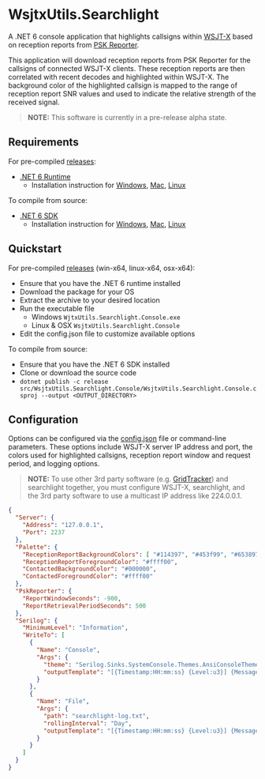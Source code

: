 
# WsjtxUtils.Searchlight
A .NET 6 console application that highlights callsigns within [WSJT-X](https://physics.princeton.edu/pulsar/k1jt/wsjtx.html) based on reception reports from [PSK Reporter](https://pskreporter.info/).

This application will download reception reports from PSK Reporter for the callsigns of connected WSJT-X clients. These reception reports are then correlated with recent decodes and highlighted within WSJT-X. The background color of the highlighted callsign is mapped to the range of reception report SNR values and used to indicate the relative strength of the received signal.

> **NOTE:** This software is currently in a pre-release alpha state.

## Requirements
For pre-compiled [releases](https://github.com/KC3PIB/WsjtxUtils.Searchlight/releases):
- [.NET 6 Runtime](https://docs.microsoft.com/en-us/dotnet/core/install/)
    - Installation instruction for [Windows](https://docs.microsoft.com/en-us/dotnet/core/install/windows?tabs=net60), [Mac](https://docs.microsoft.com/en-us/dotnet/core/install/macos), [Linux](https://docs.microsoft.com/en-us/dotnet/core/install/linux)

To compile from source:
- [.NET 6 SDK](https://docs.microsoft.com/en-us/dotnet/core/install/)
    - Installation instruction for [Windows](https://docs.microsoft.com/en-us/dotnet/core/install/windows?tabs=net60), [Mac](https://docs.microsoft.com/en-us/dotnet/core/install/macos), [Linux](https://docs.microsoft.com/en-us/dotnet/core/install/linux)

## Quickstart
For pre-compiled [releases](https://github.com/KC3PIB/WsjtxUtils.Searchlight/releases) (win-x64, linux-x64, osx-x64):
- Ensure that you have the .NET 6 runtime installed
- Download the package for your OS
- Extract the archive to your desired location
- Run the executable file
    - Windows ```WjtxUtils.Searchlight.Console.exe```
    - Linux & OSX ```WsjtxUtils.Searchlight.Console```
- Edit the config.json file to customize available options

To compile from source:
- Ensure that you have the .NET 6 SDK installed
- Clone or download the source code
- ```dotnet publish -c release src/WsjtxUtils.Searchlight.Console/WsjtxUtils.Searchlight.Console.csproj --output <OUTPUT_DIRECTORY>```

## Configuration
Options can be configured via the [config.json](https://github.com/KC3PIB/WsjtxUtils.Searchlight/blob/development/src/WsjtxUtils.Searchlight.Console/config.json) file or command-line parameters. These options include WSJT-X server IP address and port, the colors used for highlighted callsigns, reception report window and request period, and logging options.

> **NOTE:** To use other 3rd party software (e.g. [GridTracker](https://gridtracker.org/grid-tracker/)) and searchlight together, you must configure WSJT-X, searchlight, and the 3rd party software to use a multicast IP address like 224.0.0.1.

```json
{
  "Server": {
    "Address": "127.0.0.1",
    "Port": 2237
  },
  "Palette": {
    "ReceptionReportBackgroundColors": [ "#114397", "#453f99", "#653897", "#812e91", "#991f87", "#ae027a", "#be006a", "#cb0058", "#d30044", "#d7002e" ],
    "ReceptionReportForegroundColor": "#ffff00",
    "ContactedBackgroundColor": "#000000",
    "ContactedForegroundColor": "#ffff00"
  },
  "PskReporter": {
    "ReportWindowSeconds": -900,
    "ReportRetrievalPeriodSeconds": 500
  },
  "Serilog": {
    "MinimumLevel": "Information",
    "WriteTo": [
      {
        "Name": "Console",
        "Args": {
          "theme": "Serilog.Sinks.SystemConsole.Themes.AnsiConsoleTheme::Code, Serilog.Sinks.Console",
          "outputTemplate": "[{Timestamp:HH:mm:ss} {Level:u3}] {Message:lj} {NewLine}{Exception}"
        }
      },
      {
        "Name": "File",
        "Args": {
          "path": "searchlight-log.txt",
          "rollingInterval": "Day",
          "outputTemplate": "[{Timestamp:HH:mm:ss} {Level:u3}] {Message:lj} {NewLine}{Exception}"
        }
      }
    ]
  }
}
```